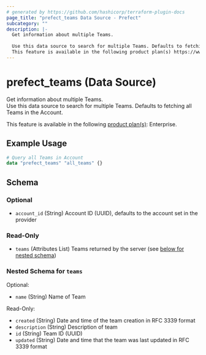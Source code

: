 ```yaml
---
# generated by https://github.com/hashicorp/terraform-plugin-docs
page_title: "prefect_teams Data Source - Prefect"
subcategory: ""
description: |-
  Get information about multiple Teams.
  
  Use this data source to search for multiple Teams. Defaults to fetching all Teams in the Account.
  This feature is available in the following product plan(s) https://www.prefect.io/pricing: Enterprise.
---
```


# prefect_teams (Data Source)

Get information about multiple Teams.
<br>
Use this data source to search for multiple Teams. Defaults to fetching all Teams in the Account.


This feature is available in the following [product plan(s)](https://www.prefect.io/pricing): Enterprise.

## Example Usage

```terraform
# Query all Teams in Account
data "prefect_teams" "all_teams" {}
```

<!-- schema generated by tfplugindocs -->
## Schema

### Optional

- `account_id` (String) Account ID (UUID), defaults to the account set in the provider

### Read-Only

- `teams` (Attributes List) Teams returned by the server (see [below for nested schema](#nestedatt--teams))

<a id="nestedatt--teams"></a>
### Nested Schema for `teams`

Optional:

- `name` (String) Name of Team

Read-Only:

- `created` (String) Date and time of the team creation in RFC 3339 format
- `description` (String) Description of team
- `id` (String) Team ID (UUID)
- `updated` (String) Date and time that the team was last updated in RFC 3339 format
